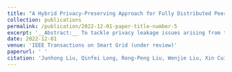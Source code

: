 ```yaml
---
title: "A Hybrid Privacy-Preserving Approach for Fully Distributed Peer-to-Peer Energy Trading"
collection: publications
permalink: /publication/2022-12-01-paper-title-number-5
excerpt: '__Abstract:__ To tackle privacy leakage issues arising from the fully distributed P2P energy trading, this paper proposes a hybrid privacy-preserving approach.'
date: 2022-12-01
venue: 'IEEE Transactions on Smart Grid (under review)'
paperurl: ' '
citation: 'Junhong Liu, Qinfei Long, Rong-Peng Liu, Wenjie Liu, Xin Cui, and Yunhe Hou. "A Hybrid Privacy-Preserving Approach for Fully Distributed Peer-to-Peer Energy Trading."'
---
```

